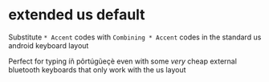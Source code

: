 # extended us default

Substitute `* Accent` codes with `Combining * Accent` codes in the standard us android keyboard layout

Perfect for typing íñ pôrtúgũeçè even with some *very* cheap external bluetooth keyboards that only work with the us layout
